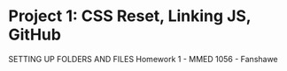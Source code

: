 # Project 1: CSS Reset, Linking JS, GitHub
SETTING UP FOLDERS AND FILES
Homework 1 - MMED 1056 - Fanshawe
